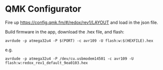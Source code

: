 # QMK Configurator

Fire up https://config.qmk.fm/#/redox/rev1/LAYOUT and load in the json file.

Build firmware in the app, download the .hex file, and flash:

    avrdude -p atmega32u4 -P $(PORT) -c avr109 -U flash:w:$(HEXFILE).hex

e.g.

    avrdude -p atmega32u4 -P /dev/cu.usbmodem14501 -c avr109 -U flash:w:redox_rev1_default_9ea0103.hex
